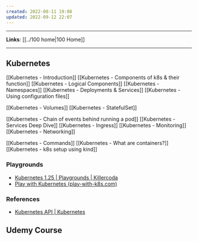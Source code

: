 ```yaml
---
created: 2022-08-11 19:08
updated: 2022-09-12 22:07
---
```

---
**Links**: [[../100 home|100 Home]]

---
## Kubernetes
[[Kubernetes - Introduction]]
[[Kubernetes - Components of k8s & their function]]
[[Kubernetes - Logical Components]]
[[Kubernetes - Namespaces]]
[[Kubernetes - Deployments & Services]]
[[Kubernetes - Using configuration files]]

[[Kubernetes - Volumes]]
[[Kubernetes - StatefulSet]]

[[Kubernetes - Chain of events behind running a pod]]
[[Kubernetes - Services Deep Dive]]
[[Kubernetes - Ingress]]
[[Kubernetes - Monitoring]]
[[Kubernetes - Networking]]

[[Kubernetes - Commands]]
[[Kubernetes - What are containers?]]
[[Kubernetes - k8s setup using kind]]

### Playgrounds
- [Kubernetes 1.25 | Playgrounds | Killercoda](https://killercoda.com/playgrounds/scenario/kubernetes)
- [Play with Kubernetes (play-with-k8s.com)](https://labs.play-with-k8s.com/)

### References
- [Kubernetes API | Kubernetes](https://kubernetes.io/docs/reference/kubernetes-api/)

## Udemy Course
